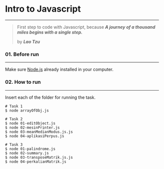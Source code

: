 # Intro to Javascript
---------------------------------------
>First step to code with Javascript, because ***A journey of a thousand miles begins with a single step.***
>
>by ***Lao Tzu***


### 01. Before run
---------------------------------------
Make sure [Node.js](https://nodejs.org/en/) already installed in your computer.


### 02. How to run
---------------------------------------
Insert each of the folder for running the task.

```
# Task 1
$ node arrayOfObj.js

# Task 2
$ node 01-editObject.js
$ node 02-mesinPrinter.js
$ node 03-meanMedianModus.js.js
$ node 04-aplikasiPerpus.js

# Task 3
$ node 01-palindrome.js
$ node 02-summary.js
$ node 03-transposeMatrik.js.js
$ node 04-perkalianMatrik.js
```